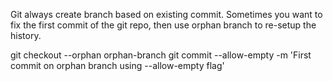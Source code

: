 Git always create branch based on existing commit. Sometimes you want to fix the first commit of the git repo, 
then use orphan branch to re-setup the history.

  git checkout --orphan orphan-branch
  git commit --allow-empty -m 'First commit on orphan branch using --allow-empty flag'
